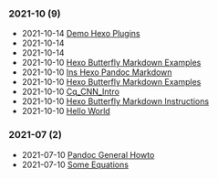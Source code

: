 ### **2021-10** (9)  
- 2021-10-14 [Demo Hexo Plugins](https://bzhao2718.github.io/JackBlog.github.io/samples/folderOne/hexo_plugin_demo/)  
- 2021-10-14 [](https://bzhao2718.github.io/JackBlog.github.io/samples/folderOne/ins_hexo/)  
- 2021-10-14 [](https://bzhao2718.github.io/JackBlog.github.io/samples/folderOne/folderSubOne/ins_pandoc/)  
- 2021-10-10 [Hexo Butterfly Markdown Examples](https://bzhao2718.github.io/JackBlog.github.io/samples/hexo_butterfly_markdown/)  
- 2021-10-10 [Ins Hexo Pandoc Markdown](https://bzhao2718.github.io/JackBlog.github.io/samples/ins_hexo_pandoc_markdown/)  
- 2021-10-10 [Hexo Butterfly Markdown Examples](https://bzhao2718.github.io/JackBlog.github.io/samples/hexo_butterfly_markdown_examples/)  
- 2021-10-10 [Cq_CNN_Intro](https://bzhao2718.github.io/JackBlog.github.io/samples/folderOne/cq_cnn_intro/)  
- 2021-10-10 [Hexo Butterfly Markdown Instructions](https://bzhao2718.github.io/JackBlog.github.io/samples/folderOne/ins_hexo_butterfly_examples/)  
- 2021-10-10 [Hello World](https://bzhao2718.github.io/JackBlog.github.io/samples/hello-world/)  
  
  
### **2021-07** (2)  
- 2021-07-10 [Pandoc General Howto](https://bzhao2718.github.io/JackBlog.github.io/samples/test_ins_pandoc/)  
- 2021-07-10 [Some Equations](https://bzhao2718.github.io/JackBlog.github.io/samples/pOne/)  
  
